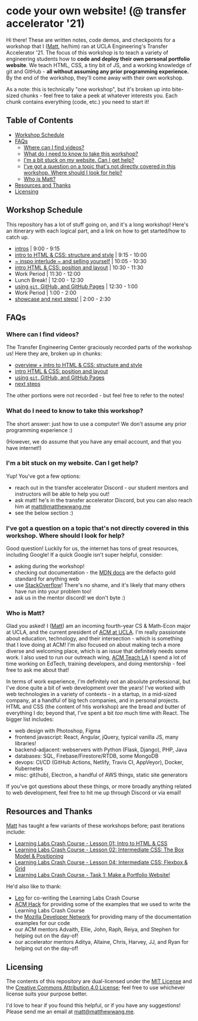 # code your own website! (@ transfer accelerator '21)

Hi there! These are written notes, code demos, and checkpoints for a workshop that I ([Matt](https://matthewwang.me), he/him) ran at UCLA Engineering's Transfer Accelerator '21. The focus of this workshop is to teach a variety of engineering students how to **code and deploy their own personal portfolio website**. We teach HTML, CSS, a tiny bit of JS, and a working knowledge of git and GitHub - **all without assuming any prior programming experience.** By the end of the workshop, they'll come away with their own workshop.

As a note: this is technically "one workshop", but it's broken up into bite-sized chunks - feel free to take a peek at whatever interests you. Each chunk contains everything (code, etc.) you need to start it!

## Table of Contents

* [Workshop Schedule](#workshop-schedule)
* [FAQs](#faqs)
  * [Where can I find videos?](#where-can-i-find-videos)
  * [What do I need to know to take this workshop?](#what-do-i-need-to-know-to-take-this-workshop)
  * [I'm a bit stuck on my website. Can I get help?](#im-a-bit-stuck-on-my-website-can-i-get-help)
  * [I've got a question on a topic that's not directly covered in this workshop. Where should I look for help?](#ive-got-a-question-on-a-topic-thats-not-directly-covered-in-this-workshop-where-should-i-look-for-help)
  * [Who is Matt?](#who-is-matt)
* [Resources and Thanks](#resources-and-thanks)
* [Licensing](#licensing)

## Workshop Schedule

This repository has a lot of stuff going on, and it's a long workshop! Here's an itinerary with each logical part, and a link on how to get started/how to catch up.

* [intros](http://links.uclaacm.com/taccel-web-slides) | 9:00 - 9:15
* [intro to HTML & CSS: structure and style](https://github.com/uclaacm/transfer-accel-portfolio-website-workshop/tree/main/01-html-css-structure-style) | 9:15 - 10:00
* [~ inspo interlude ~ and selling yourself](https://github.com/uclaacm/transfer-accel-portfolio-website-workshop/tree/main/02-inspo-sell-yourself) | 10:05 - 10:30
* [intro HTML & CSS: position and layout](https://github.com/uclaacm/transfer-accel-portfolio-website-workshop/tree/main/03-html-css-position-layout) | 10:30 - 11:30
* Work Period | 11:30 - 12:00
* Lunch Break! | 12:00 - 12:30
* [using `git`, GitHub, and GitHub Pages](https://github.com/uclaacm/transfer-accel-portfolio-website-workshop/tree/main/04-git-github-pages) | 12:30 - 1:00
* Work Period | 1:00 - 2:00
* [showcase and next steps!](http://links.uclaacm.com/taccel-web-slides) | 2:00 - 2:30

## FAQs

### Where can I find videos?

The Transfer Engineering Center graciously recorded parts of the workshop us! Here they are, broken up in chunks:

* [overview + intro to HTML & CSS: structure and style](https://youtu.be/vagT7f0b_a4)
* [intro HTML & CSS: position and layout](https://www.youtube.com/watch?v=Rj0J5vMvtg0)
* [using `git`, GitHub, and GitHub Pages](https://www.youtube.com/watch?v=ZMYw2M08K-w)
* [next steps](https://www.youtube.com/watch?v=AR0eTqcJmRM)

The other portions were not recorded - but feel free to refer to the notes!

### What do I need to know to take this workshop?

The short answer: just how to use a computer! We don't assume any prior programming experience :)

(However, we do assume that you have any email account, and that you have internet!)

### I'm a bit stuck on my website. Can I get help?

Yup! You've got a few options:

* reach out in the transfer accelerator Discord - our student mentors and instructors will be able to help you out!
* ask matt! he's in the transfer accelerator Discord, but you can also reach him at [matt@matthewwang.me](mailto:matt@matthewwang.me)
* see the below section :)

### I've got a question on a topic that's not directly covered in this workshop. Where should I look for help?

Good question! Luckily for us, the internet has tons of great resources, including Google! If a quick Google isn't super helpful, consider:

* asking during the workshop!
* checking out documentation - the [MDN docs](https://developer.mozilla.org/en-US/) are the defacto gold standard for anything web
* use [StackOverflow](https://stackoverflow.com/)! There's no shame, and it's likely that many others have run into your problem too!
* ask us in the mentor discord! we don't byte :)

### Who is Matt?

Glad you asked! I ([Matt](https://matthewwang.me)) am an incoming fourth-year CS & Math-Econ major at UCLA, and the current president of [ACM at UCLA](https://uclaacm.com). I'm really passionate about education, technology, and their intersection - which is something that I love doing at ACM! I'm also focused on about making tech a more diverse and welcoming place, which is an issue that definitely needs some work. I also used to run our outreach wing, [ACM Teach LA](https://teachla.uclaacm.com) I spend a lot of time working on EdTech, training developers, and doing mentorship - feel free to ask me about that!

In terms of work experience, I'm definitely not an absolute professional, but I've done quite a bit of web development over the years! I've worked with web technologies in a variety of contexts - in a startup, in a mid-sized company, at a handful of big tech companies, and in personal projects. HTML and CSS (the content of htis workshop) are the bread and butter of everything I do; beyond that, I've spent a bit *too* much time with React. The bigger list includes:

* web design with Photoshop, Figma
* frontend javascript: React, Angular, jQuery, typical vanilla JS, many libraries!
* backend-adjacent: webservers with Python (Flask, Django), PHP, Java
* databases: SQL, Firebase/Firestore/RTDB, some MongoDB
* devops: CI/CD (GitHub Actions, Netlify, Travis CI, AppVeyor), Docker, Kubernetes
* misc: git(hub), Electron, a handful of AWS things, static site generators

If you've got questions about these things, or more broadly anything related to web development, feel free to hit me up through Discord or via email!

## Resources and Thanks

[Matt](https://matthewwang.me) has taught a few variants of these workshops before; past iterations include:

* [Learning Labs Crash Course - Lesson 01: Intro to HTML & CSS](https://github.com/uclaacm/learning-lab-crash-course-su20/tree/main/01-intro-html-css)
* [Learning Labs Crash Course - Lesson 02: Intermediate CSS: The Box Model & Positioning](https://github.com/uclaacm/learning-lab-crash-course-su20/tree/main/02-intermediate-css)
* [Learning Labs Crash Course - Lesson 04: Intermediate CSS: Flexbox & Grid](https://github.com/uclaacm/learning-lab-crash-course-su20/tree/main/04-flexbox-grid)
* [Learning Labs Crash Course - Task 1: Make a Portfolio Website!](https://github.com/uclaacm/learning-lab-crash-course-su20/tree/main/task-1-portfolio)

He'd also like to thank:

* [Leo](https://krashanoff.com) for co-writing the Learning Labs Crash Course
* [ACM Hack](https://hack.uclaacm.com) for providing some of the examples that we used to write the Learning Labs Crash Course
* the [Mozilla Developer Network](https://developer.mozilla.org/en-US/) for providing many of the documentation examples for our code
* our ACM mentors Advaith, Ellie, John, Raph, Reiya, and Stephen for helping out on the day-of!
* our accelerator mentors Aditya, Allaine, Chris, Harvey, JJ, and Ryan for helping out on the day-of!

## Licensing

The contents of this repository are dual-licensed under the [MIT License](https://github.com/uclaacm/transfer-accel-portfolio-website-workshop/blob/main/LICENSE) and the [Creative Commons Attribution 4.0 License](https://creativecommons.org/licenses/by/4.0/); feel free to use whichever license suits your purpose better.

I'd love to hear if you found this helpful, or if you have any suggestions! Please send me an email at [matt@matthewwang.me](mailto:matt@matthewwang.me).
